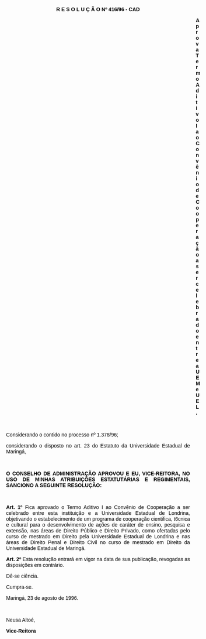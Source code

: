 <BODY TEXT="#000000">

<B><FONT FACE="Arial"><P ALIGN="CENTER">R E S O L U &Ccedil; &Atilde; O Nº 416/96 - CAD</P>
</B><P ALIGN="JUSTIFY"></P><DIR>
<DIR>
<DIR>
<DIR>
<DIR>
<DIR>
<DIR>
<DIR>
<DIR>
<DIR>
<DIR>
<DIR>
<DIR>

<B><P ALIGN="JUSTIFY">Aprova Termo Aditivo I ao Conv&ecirc;nio de Coopera&ccedil;&atilde;o a ser celebrado entre a UEM e UEL.</P>
</B><P ALIGN="JUSTIFY"></P>
<P ALIGN="JUSTIFY">&nbsp;</P></DIR>
</DIR>
</DIR>
</DIR>
</DIR>
</DIR>
</DIR>
</DIR>
</DIR>
</DIR>
</DIR>
</DIR>
</DIR>

<P ALIGN="JUSTIFY">Considerando o contido no processo nº 1.378/96; </P>
<P ALIGN="JUSTIFY">considerando o disposto no art. 23 do Estatuto da Universidade Estadual de Maring&aacute;,</P>
<P ALIGN="JUSTIFY"></P>
<P ALIGN="JUSTIFY">&nbsp;</P>
<B><P ALIGN="JUSTIFY">O CONSELHO DE ADMINISTRA&Ccedil;&Atilde;O APROVOU E EU, VICE-REITORA, NO USO DE MINHAS ATRIBUI&Ccedil;&Otilde;ES ESTATUT&Aacute;RIAS E REGIMENTAIS, SANCIONO A SEGUINTE RESOLU&Ccedil;&Atilde;O:</P>
</B><P ALIGN="JUSTIFY"></P>
<P ALIGN="JUSTIFY">&nbsp;</P>
<B><P ALIGN="JUSTIFY">Art. 1º</B> Fica aprovado o Termo Aditivo I ao Conv&ecirc;nio de Coopera&ccedil;&atilde;o a ser celebrado entre esta institui&ccedil;&atilde;o e a Universidade Estadual de Londrina, objetivando o estabelecimento de um programa de coopera&ccedil;&atilde;o cientifica, t6cnica e cultural para o desenvolvimento de a&ccedil;&otilde;es de car&aacute;ter de ensino, pesquisa e extens&atilde;o, nas &aacute;reas de Direito P&uacute;blico e Direito Privado, como ofertadas pelo curso de mestrado em Direito pela Universidade Estadual de Londrina e nas &aacute;reas de Direito Penal e Direito Civil no curso de mestrado em Direito da Universidade Estadual de Maring&aacute;.</P>
<B><P ALIGN="JUSTIFY">Art. 2º</B> Esta resolu&ccedil;&atilde;o entrar&aacute; em vigor na data de sua publica&ccedil;&atilde;o, revogadas as disposi&ccedil;&otilde;es em contr&aacute;rio. </P>
<P ALIGN="JUSTIFY">D&ecirc;-se ci&ecirc;ncia.</P>
<P ALIGN="JUSTIFY">Cumpra-se.</P>
<P ALIGN="JUSTIFY">Maring&aacute;, 23 de agosto de 1996.</P>
<P ALIGN="JUSTIFY"></P>
<P ALIGN="JUSTIFY">&nbsp;</P>
<P ALIGN="JUSTIFY">Neusa Alto&eacute;,</P>
<B><P ALIGN="JUSTIFY">Vice-Reitora</P></B></FONT></BODY>
